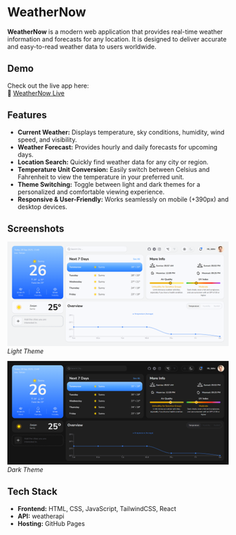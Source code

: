 # WeatherNow

**WeatherNow** is a modern web application that provides real-time weather information and forecasts for any location. It is designed to deliver accurate and easy-to-read weather data to users worldwide.

## Demo

Check out the live app here:  
🔗 <a href='https://mahdi-babaei.github.io/WeatherApp/' target='_blank'>WeatherNow Live<a/>

## Features

- **Current Weather:** Displays temperature, sky conditions, humidity, wind speed, and visibility.  
- **Weather Forecast:** Provides hourly and daily forecasts for upcoming days.  
- **Location Search:** Quickly find weather data for any city or region.  
- **Temperature Unit Conversion:** Easily switch between Celsius and Fahrenheit to view the temperature in your preferred unit.  
- **Theme Switching:** Toggle between light and dark themes for a personalized and comfortable viewing experience.  
- **Responsive & User-Friendly:** Works seamlessly on mobile (+390px) and desktop devices.  

## Screenshots

![WeatherNow Screenshot 1](https://github.com/Mahdi-Babaei/WeatherApp/blob/master/public/images/light.png)  
*Light Theme*

![WeatherApp Screenshot 2](https://github.com/Mahdi-Babaei/WeatherApp/blob/master/public/images/dark.png)  
*Dark Theme*

## Tech Stack

- **Frontend:** HTML, CSS, JavaScript, TailwindCSS, React
- **API:** weatherapi
- **Hosting:** GitHub Pages  


